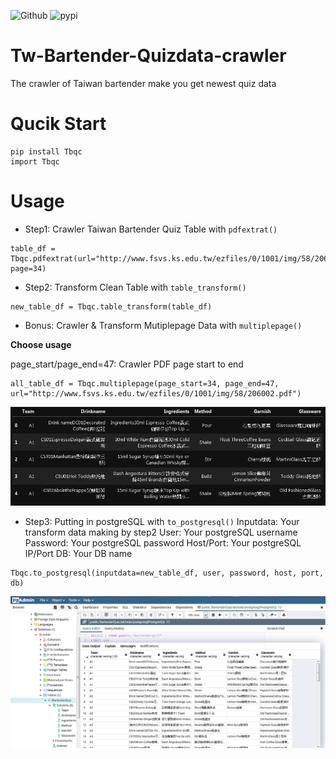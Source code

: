 ![Github](https://img.shields.io/github/license/dapingtai/Tw-Bartender-Quizdata-crawler?style=for-the-badge)
![pypi](https://img.shields.io/pypi/v/Tbqc?style=for-the-badge)
# Tw-Bartender-Quizdata-crawler
The crawler of Taiwan bartender make you get newest quiz data
# Qucik Start
```
pip install Tbqc
import Tbqc
```
# Usage
- Step1: Crawler Taiwan Bartender Quiz Table with `pdfextrat()`
```
table_df = Tbqc.pdfextrat(url="http://www.fsvs.ks.edu.tw/ezfiles/0/1001/img/58/206002.pdf", page=34)
```
- Step2: Transform Clean Table with `table_transform()`
```
new_table_df = Tbqc.table_transform(table_df)
```
- Bonus: Crawler & Transform Mutiplepage Data with `multiplepage()`

**Choose usage**

page_start/page_end=47: Crawler PDF page start to end
```
all_table_df = Tbqc.multiplepage(page_start=34, page_end=47, url="http://www.fsvs.ks.edu.tw/ezfiles/0/1001/img/58/206002.pdf")
```
![image](https://github.com/dapingtai/Tw-Bartender-Quizdata-crawler/blob/master/coding_record/CleanTable.jpg)
- Step3: Putting in postgreSQL with `to_postgresql()`
Inputdata: Your transform data making by step2
User: Your postgreSQL username
Password: Your postgreSQL password
Host/Port: Your postgreSQL IP/Port
DB: Your DB name
```
Tbqc.to_postgresql(inputdata=new_table_df, user, password, host, port, db)
```
![image](https://github.com/dapingtai/Tw-Bartender-Quizdata-crawler/blob/master/coding_record/Result.jpg)
